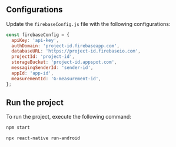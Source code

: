 ## Configurations
Update the `firebaseConfig.js` file with the following configurations:
```javascript
const firebaseConfig = {
  apiKey: 'api-key',
  authDomain: 'project-id.firebaseapp.com',
  databaseURL: 'https://project-id.firebaseio.com',
  projectId: 'project-id',
  storageBucket: 'project-id.appspot.com',
  messagingSenderId: 'sender-id',
  appId: 'app-id',
  measurementId: 'G-measurement-id',
};
```

## Run the project
To run the project, execute the following command:
```bash
npm start
```
```bash
npx react-native run-android
```